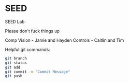 # SEED
SEED Lab

Please don't fuck things up

Comp Vision - Jamie and Hayden
Controls - Caitlin and Tim

Helpful git commands:
```bash
git branch
git status
git add 
git commit -m "Commit Message"
git push
```
